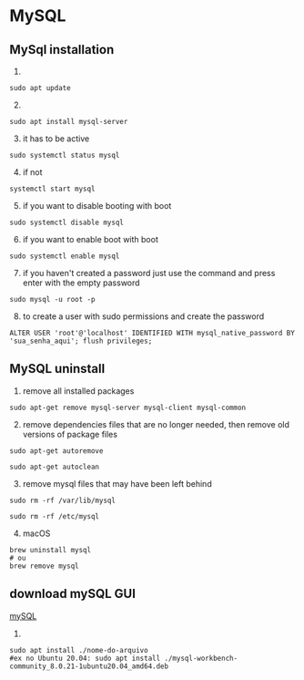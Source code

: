 # MySQL 

## MySql installation

1. 

```
sudo apt update
```

2. 

```
sudo apt install mysql-server
```

3. it has to be active

```
sudo systemctl status mysql
```

4. if not

```
systemctl start mysql
```

5. if you want to disable booting with boot

```
sudo systemctl disable mysql
```

6. if you want to enable boot with boot

```
sudo systemctl enable mysql
```

7. if you haven't created a password just use the command and press enter with the empty password

```
sudo mysql -u root -p
```

8. to create a user with sudo permissions and create the password

```
ALTER USER 'root'@'localhost' IDENTIFIED WITH mysql_native_password BY 'sua_senha_aqui'; flush privileges;
```

## MySQL uninstall

1. remove all installed packages

```
sudo apt-get remove mysql-server mysql-client mysql-common
```

2. remove dependencies files that are no longer needed, then remove old versions of package files

```
sudo apt-get autoremove
```

```
sudo apt-get autoclean
```

3. remove mysql files that may have been left behind

```
sudo rm -rf /var/lib/mysql
```

```
sudo rm -rf /etc/mysql
```

4. macOS

```
brew uninstall mysql
# ou
brew remove mysql
```

## download mySQL GUI

[mySQL](https://dev.mysql.com/downloads/workbench/)

1. 

```
sudo apt install ./nome-do-arquivo
#ex no Ubuntu 20.04: sudo apt install ./mysql-workbench-community_8.0.21-1ubuntu20.04_amd64.deb
```
